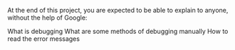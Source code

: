 At the end of this project, you are expected to be able to explain to anyone, without the help of Google:

What is debugging
What are some methods of debugging manually
How to read the error messages